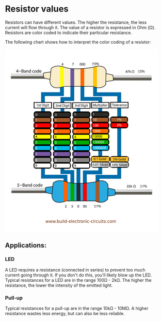 # Resistor values

Resistors can have different values. The higher the resistance, the less current will flow through it. The value of a resistor is expressed in Ohm (Ω). Resistors are color coded to indicate their particular resistance.

The following chart shows how to interpret the color coding of a resistor:

![Resistor chart](resistor-color-codes.jpg "300px")

## Applications:

### LED

A LED requires a resistance (connected in series) to prevent too much current going through it. If you don't do this, you'll likely blow up the LED. Typical resistances for a LED are in the range 100Ω - 2kΩ. The higher the resistance, the lower the intensity of the emitted light.

### Pull-up

Typical resistances for a pull-up are in the range 10kΩ - 10MΩ. A higher resistance wastes less energy, but can also be less reliable.
